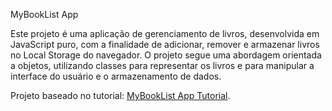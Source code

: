 MyBookList App

Este projeto é uma aplicação de gerenciamento de livros, desenvolvida em JavaScript puro, com a finalidade de adicionar, remover e armazenar livros no Local Storage do navegador. O projeto segue uma abordagem orientada a objetos, utilizando classes para representar os livros e para manipular a interface do usuário e o armazenamento de dados.

Projeto baseado no tutorial: [MyBookList App Tutorial](https://www.youtube.com/watch?v=JaMCxVWtW58&list=PLillGF-RfqbbnEGy3ROiLWk7JMCuSyQtX&index=6&pp=iAQB).
